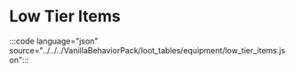 # Low Tier Items

:::code language="json" source="../../../VanillaBehaviorPack/loot_tables/equipment/low_tier_items.json":::